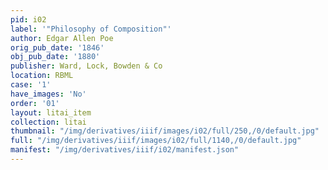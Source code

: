 ```yaml
---
pid: i02
label: '"Philosophy of Composition"'
author: Edgar Allen Poe
orig_pub_date: '1846'
obj_pub_date: '1880'
publisher: Ward, Lock, Bowden & Co
location: RBML
case: '1'
have_images: 'No'
order: '01'
layout: litai_item
collection: litai
thumbnail: "/img/derivatives/iiif/images/i02/full/250,/0/default.jpg"
full: "/img/derivatives/iiif/images/i02/full/1140,/0/default.jpg"
manifest: "/img/derivatives/iiif/i02/manifest.json"
---
```

